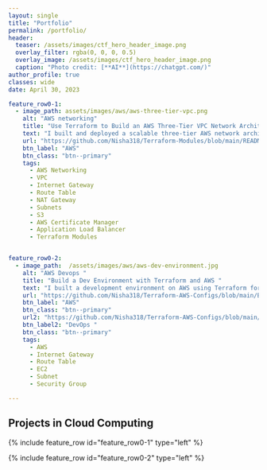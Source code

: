 ```yaml
---
layout: single
title: "Portfolio"
permalink: /portfolio/
header:
  teaser: /assets/images/ctf_hero_header_image.png
  overlay_filter: rgba(0, 0, 0, 0.5)
  overlay_image: /assets/images/ctf_hero_header_image.png
  caption: "Photo credit: [**AI**](https://chatgpt.com/)"
author_profile: true
classes: wide
date: April 30, 2023

feature_row0-1:
  - image_path: assets/images/aws/aws-three-tier-vpc.png
    alt: "AWS networking"
    title: "Use Terraform to Build an AWS Three-Tier VPC Network Architecture"
    text: "I built and deployed a scalable three-tier AWS network architecture using Terraform modules. This project included configuring a Virtual Private Cloud (VPC) with route tables, subnets, NAT gateways, and an internet gateway. I automated the provisioning of EC2 instances for application hosting within the tiers and integrated S3 for secure data storage. Additionally, I deployed Application Load Balancers to ensure high availability and used AWS Certificate Manager to manage SSL/TLS certificates. This project enhanced my understanding of cloud infrastructure automation and AWS networking best practices."
    url: "https://github.com/Nisha318/Terraform-Modules/blob/main/README.md"
    btn_label: "AWS"
    btn_class: "btn--primary"
    tags:
      - AWS Networking
      - VPC
      - Internet Gateway
      - Route Table
      - NAT Gateway
      - Subnets
      - S3
      - AWS Certificate Manager
      - Application Load Balancer
      - Terraform Modules


feature_row0-2:
  - image_path:  /assets/images/aws/aws-dev-environment.jpg
    alt: "AWS Devops "
    title: "Build a Dev Environment with Terraform and AWS "
    text: "I built a development environment on AWS using Terraform for infrastructure as code. Configured a Virtual Private Cloud (VPC) with a public subnet, internet gateway, and a public route table. Deployed an EC2 instance within the public subnet and configured security groups to manage access. Utilized Terraform templates to automate resource provisioning and setup. Gained practical knowledge in designing and deploying cloud-based development environments."
    url: "https://github.com/Nisha318/Terraform-AWS-Configs/blob/main/Build%20a%20Dev%20Environment%20with%20Terraform%20and%20AWS/README.md"
    btn_label: "AWS"
    btn_class: "btn--primary"
    url2: "https://github.com/Nisha318/Terraform-AWS-Configs/blob/main/Build%20a%20Dev%20Environment%20with%20Terraform%20and%20AWS/README.md "
    btn_label2: "DevOps "
    btn_class: "btn--primary"
    tags:
      - AWS
      - Internet Gateway
      - Route Table
      - EC2
      - Subnet
      - Security Group   

---
```


## Projects in Cloud Computing

{% include feature_row id="feature_row0-1" type="left" %}
<a name="Use Terraform to Build an AWS Three-Tier VPC Network Architecture"></a>

{% include feature_row id="feature_row0-2" type="left" %}
<a name="Buid a Dev Environment with Terraform and AWS"></a>

